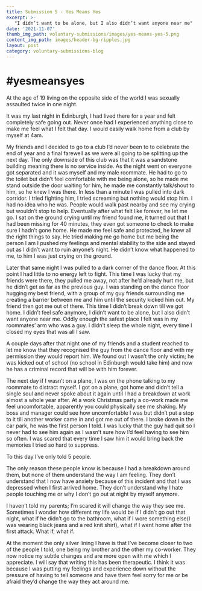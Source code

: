```yaml
---
title: Submission 5 - Yes Means Yes
excerpt: >-
   "I didn’t want to be alone, but I also didn’t want anyone near me" 
date: '2021-11-07'
thumb_img_path: voluntary-submissions/images/yes-means-yes-5.png
content_img_path: images/header-bg-ripples.jpg
layout: post
category: voluntary-submissions-blog
---
```

# #yesmeansyes 

At the age of 19 living on the opposite side of the world I was sexually assaulted twice in one night.

It was my last night in Edinburgh, I had lived there for a year and felt completely safe going out. Never once had I experienced anything close to make me feel 
what I felt that day. I would easily walk home from a club by myself at 4am. 

My friends and I decided to go to a club I’d never been to to celebrate the end of year and a final farewell as we were all going to be splitting up the next day. 
The only downside of this club was that it was a sandstone building meaning there is no service inside. 
As the night went on everyone got separated and it was myself and my male roommate. He had to go to the toilet but didn’t feel comfortable with me being alone, so
he made me stand outside the door waiting for him, he made me constantly talk/shout to him, so he knew I was there. In less than a minute I was pulled into dark 
corridor. I tried fighting him, I tried screaming but nothing would stop him. I had no idea who he was. People would walk past nearby and see my crying but 
wouldn’t stop to help. Eventually after what felt like forever, he let me go. I sat on the ground crying until my friend found me, it turned out that I had been 
missing for 40 minutes, they even got someone to check to make sure I hadn’t gone home. He made me feel safe and protected, he knew all the right things to say. 
He tried making me go home but me being the person I am I pushed my feelings and mental stability to the side and stayed out as I didn’t want to ruin anyone’s 
night. He didn’t know what happened to me, to him I was just crying on the ground.

Later that same night I was pulled to a dark corner of the dance floor. At this point I had little to no energy left to fight. This time I was lucky that my 
friends were there, they pulled me away, not after he’d already hurt me, but he didn’t get as far as the previous guy. I was standing on the dance floor hugging 
my best friend, with a group of my guy friends surrounding me creating a barrier between me and him until the security kicked him out. My friend then got me out 
of there. This time I didn’t break down till we got home. I didn’t feel safe anymore, I didn’t want to be alone, but I also didn’t want anyone near me. Oddly 
enough the safest place I felt was in my roommates’ arm who was a guy. I didn’t sleep the whole night, every time I closed my eyes that was all I saw. 

A couple days after that night one of my friends and a student reached to let me know that they recognised the guy from the dance floor and with my permission 
they would report him. We found out I wasn’t the only victim; he was kicked out of school (no school in Edinburgh would take him) and now he has a criminal record
that will be with him forever. 

The next day if I wasn’t on a plane, I was on the phone talking to my roommate to distract myself. I got on a plane, got home and didn’t tell a single soul and 
never spoke about it again until I had a breakdown at work almost a whole year after. At a work Christmas party a co-work made me feel uncomfortable, apparently
you could physically see me shaking. My boss and manager could see how uncomfortable I was but didn’t put a stop to it till another worker came in and got me out 
of there. I broke down in the car park, he was the first person I told. I was lucky that the guy had quit so I never had to see him again as I wasn’t sure how I’d 
feel having to see him so often. I was scared that every time I saw him it would bring back the memories I tried so hard to suppress. 

To this day I’ve only told 5 people. 

The only reason these people know is because I had a breakdown around them, but none of them understand the way I am feeling. They don’t understand that I now 
have anxiety because of this incident and that I was depressed when I first arrived home. They don’t understand why I hate people touching me or why I don’t go 
out at night by myself anymore. 

I haven’t told my parents; I’m scared it will change the way they see me. Sometimes I wonder how different my life would be if I didn’t go out that night, what if 
he didn’t go to the bathroom, what if I wore something else(I was wearing black jeans and a red knit shirt), what if I went home after the first attack. 
What if, what if.

At the moment the only silver lining I have is that I’ve become closer to two of the people I told, one being my brother and the other my co-worker. 
They now notice my subtle changes and are more open with me which I appreciate. I will say that writing this has been therapeutic. I think it was because I was
putting my feelings and experience down without the pressure of having to tell someone and have them feel sorry for me or be afraid they’d change the way they 
act around me. 
 
